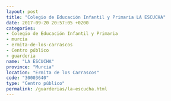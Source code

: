 ```yaml
---
layout: post
title: "Colegio de Educación Infantil y Primaria LA ESCUCHA"
date: 2017-09-20 20:57:05 +0200
categories:
- Colegio de Educación Infantil y Primaria
- murcia
- ermita-de-los-carrascos
- Centro público
- guarderia
name: "LA ESCUCHA"
province: "Murcia"
location: "Ermita de los Carrascos"
code: "30003640"
type: "Centro público"
permalink: /guarderias/la-escucha.html
---
```

